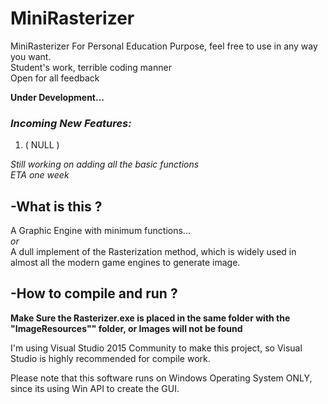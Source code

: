 # MiniRasterizer
MiniRasterizer For Personal Education Purpose, feel free to use in any way you want.  
Student's work, terrible coding manner  
Open for all feedback
  
__Under Development...__  

### _Incoming New Features:_
1. ( NULL )  

_Still working on adding all the basic functions_  
_ETA one week_  

## -What is this ?

A Graphic Engine with minimum functions...  
_or_  
A dull implement of the Rasterization method, which is widely used in almost all the modern game engines to generate image.

## -How to compile and run ?  
__Make Sure the Rasterizer.exe is placed in the same folder with the "ImageResources"" folder, or Images will not be found__  

I'm using Visual Studio 2015 Community to make this project, so Visual Studio is highly recommended for compile work.  

Please note that this software runs on Windows Operating System ONLY, since its using Win API to create the GUI.